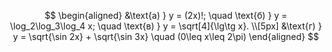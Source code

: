 $$
\begin{aligned}
	&\text{а) } y = (2x)!; \quad \text{б) } y = \log_2\log_3\log_4 x; \quad \text{в) } y = \sqrt[4]{\lg\tg x}. \\[5px]
    &\text{г) } y = \sqrt{\sin 2x} + \sqrt{\sin 3x} \quad (0\leq x\leq 2\pi)
\end{aligned}
$$